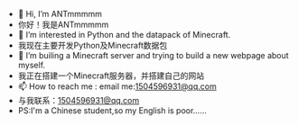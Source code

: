 - 👋 Hi, I’m ANTmmmmm
-    你好！我是ANTmmmmm
- 👀 I’m interested in Python and the datapack of Minecraft.
-    我现在主要开发Python及Minecraft数据包
- 🌱 I’m builing a Minecraft server and trying to build a new webpage about myself.
-    我正在搭建一个Minecraft服务器，并搭建自己的网站
- 📫 How to reach me : email me:1504596931@qq.com
-    与我联系：1504596931@qq.com
- PS:I'm a Chinese student,so my English is poor……
<!---
ANTmmmmm/ANTmmmmm is a ✨ special ✨ repository because its `README.md` (this file) appears on your GitHub profile.
You can click the Preview link to take a look at your changes.
--->
